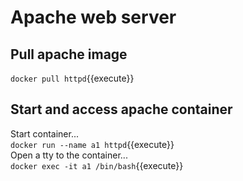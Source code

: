 
# Apache web server

## Pull apache image
`docker pull httpd`{{execute}}

## Start and access apache container
Start container...  
`docker run --name a1 httpd`{{execute}}  
Open a tty to the container...  
`docker exec -it a1 /bin/bash`{{execute}}  
